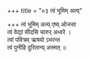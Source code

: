 +++
title = "०३ त्वं भूमिम् अत्य्"

+++
त्वं भूमिम् अत्य् एष्य् ओजसा  
त्वं वेद्यां सीदसि चारुर् अध्वरे ।  
त्वां पवित्रम् ऋषयो ऽभरन्त  
त्वं पुनीहि दुरितान्य् अस्मत् ॥